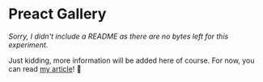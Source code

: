 # Preact Gallery

_Sorry, I didn't include a README as there are no bytes left for this experiment._

Just kidding, more information will be added here of course. For now, you can read <a href="https://medium.com/@cvaneenige/behind-the-scenes-preact-gallery-c1788ee01001">my article</a>! 👋
